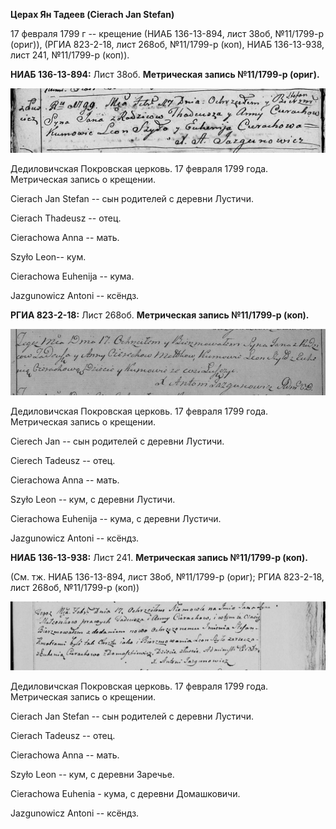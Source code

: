 **Церах Ян Тадеев (Cierach Jan Stefan)**

17 февраля 1799 г -- крещение (НИАБ 136-13-894, лист 38об, №11/1799-р
(ориг)), (РГИА 823-2-18, лист 268об, №11/1799-р (коп), НИАБ 136-13-938,
лист 241, №11/1799-р (коп)).

**НИАБ 136-13-894:** Лист 38об. **Метрическая запись №11/1799-р
(ориг).**

![](./media/9eeb93d96d3eae4188b0fbc30fb2e503f03c07fd.png)

Дедиловичская Покровская церковь. 17 февраля 1799 года. Метрическая
запись о крещении.

Cierach Jan Stefan -- сын родителей с деревни Лустичи.

Cierach Thadeusz -- отец.

Cierachowa Anna -- мать.

Szyło Leon-- кум.

Cierachowa Euhenija -- кума.

Jazgunowicz Antoni -- ксёндз.

**РГИА 823-2-18:** Лист 268об. **Метрическая запись №11/1799-р (коп).**

![](./media/d7364bb01cf3fdd26b97da659de3df1f96a8d63a.png)

Дедиловичская Покровская церковь. 17 февраля 1799 года. Метрическая
запись о крещении.

Cierech Jan -- сын родителей с деревни Лустичи.

Cierech Tadeusz -- отец.

Cierachowa Anna -- мать.

Szyło Leon -- кум, с деревни Лустичи.

Cierachowa Euhenija -- кума, с деревни Лустичи.

Jazgunowicz Antoni -- ксёндз.

**НИАБ 136-13-938:** Лист 241. **Метрическая запись №11/1799-р (коп).**

(См. тж. НИАБ 136-13-894, лист 38об, №11/1799-р (ориг); РГИА 823-2-18,
лист 268об, №11/1799-р (коп))

![](./media/40ff0f646f1bbee4887e97988f5172e01e5c98e3.png)

Дедиловичская Покровская церковь. 17 февраля 1799 года. Метрическая
запись о крещении.

Cierach Jan Stefan -- сын родителей с деревни Лустичи.

Cierach Tadeusz -- отец.

Cierachowa Anna -- мать.

Szyło Leon -- кум, с деревни Заречье.

Cierachowa Euhenia - кума, с деревни Домашковичи.

Jazgunowicz Antoni -- ксёндз.
